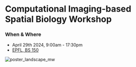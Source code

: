 # Computational Imaging-based Spatial Biology Workshop

### When & Where
- April 29th 2024, 9:00am - 17:30pm
- [EPFL, BS 150](https://plan.epfl.ch/?room=%3DBS%20150)



![poster_landscape_mw](https://github.com/weigertlab/iss_workshop2024/assets/11042162/a2301f0d-45cd-4448-922c-bdbc1b67a8f6)


